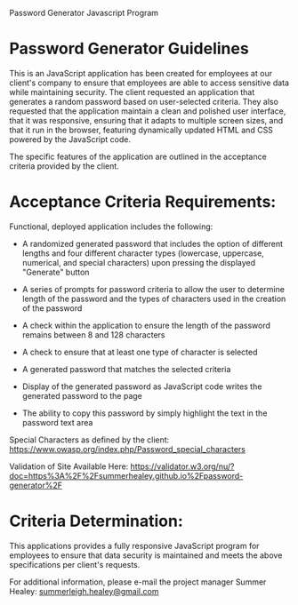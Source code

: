 Password Generator Javascript Program

# Password Generator Guidelines

This is an JavaScript application has been created for employees at our client's company to ensure that employees are able to access sensitive data while maintaining security. The client requested an application that generates a random password based on user-selected criteria. They also requested that the application maintain a clean and polished user interface, that it was responsive, ensuring that it adapts to multiple screen sizes, and that it run in the browser, featuring dynamically updated HTML and CSS powered by the JavaScript code. 

The specific features of the application are outlined in the acceptance criteria provided by the client. 

# Acceptance Criteria Requirements:

Functional, deployed application includes the following:

* A randomized generated password that includes the option of different lengths and four different character types (lowercase, uppercase, numerical, and special characters) upon pressing the displayed "Generate" button

* A series of prompts for password criteria to allow the user to determine length of the password and the types of characters used in the creation of the password

* A check within the application to ensure the length of the password remains between 8 and 128 characters

* A check to ensure that at least one type of character is selected

* A generated password that matches the selected criteria

* Display of the generated password as JavaScript code writes the generated password to the page

* The ability to copy this password by simply highlight the text in the password text area

Special Characters as defined by the client: https://www.owasp.org/index.php/Password_special_characters 

Validation of Site Available Here: https://validator.w3.org/nu/?doc=https%3A%2F%2Fsummerhealey.github.io%2Fpassword-generator%2F 

# Criteria Determination: 

This applications provides a fully responsive JavaScript program for employees to ensure that data security is maintained and meets the above specifications per client's requests. 

For additional information, please e-mail the project manager Summer Healey: summerleigh.healey@gmail.com

